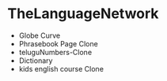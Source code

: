 # TheLanguageNetwork
  - Globe Curve
  - Phrasebook Page Clone
  - teluguNumbers-Clone
  - Dictionary 
  - kids english course Clone

